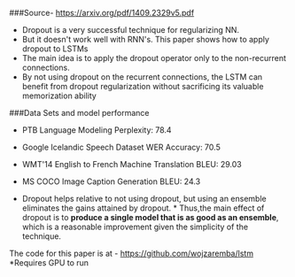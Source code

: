 ###Source- https://arxiv.org/pdf/1409.2329v5.pdf

* Dropout is a very successful technique for regularizing NN.  
* But it doesn't work well with RNN's. This paper shows how to apply dropout to LSTMs
* The main idea is to apply the dropout operator only to the non-recurrent connections.
* By not using dropout on the recurrent connections, the LSTM can benefit from dropout regularization without sacrificing its valuable memorization ability

###Data Sets and model performance

* PTB Language Modeling Perplexity: 78.4
* Google Icelandic Speech Dataset WER Accuracy: 70.5
* WMT'14 English to French Machine Translation BLEU: 29.03
* MS COCO Image Caption Generation BLEU: 24.3

* Dropout helps relative to not using dropout, but using an ensemble eliminates the gains attained by dropout.  * Thus,the main effect of dropout is to **produce a single model that is as good as an  ensemble**, which is a reasonable improvement given the simplicity of the technique.

The code for this paper is at - https://github.com/wojzaremba/lstm
 *Requires GPU to run